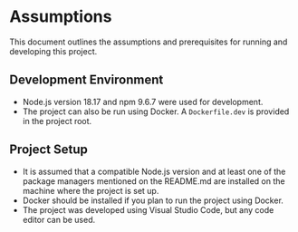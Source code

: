 # Assumptions

This document outlines the assumptions and prerequisites for running and developing this project.

## Development Environment

- Node.js version 18.17 and npm 9.6.7 were used for development.
- The project can also be run using Docker. A `Dockerfile.dev` is provided in the project root.

## Project Setup

- It is assumed that a compatible Node.js version and at least one of the package managers mentioned on the README.md are installed on the machine where the project is set up.
- Docker should be installed if you plan to run the project using Docker.
- The project was developed using Visual Studio Code, but any code editor can be used.